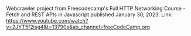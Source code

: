 Webcrawler project from Freecodecamp's Full HTTP Networking Course - Fetch and REST APIs in Javascript published January 30, 2023. 
Link: https://www.youtube.com/watch?v=2JYT5f2isg4&t=13790s&ab_channel=freeCodeCamp.org
